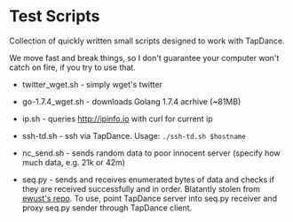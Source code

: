 # Test Scripts

Collection of quickly written small scripts designed to work with TapDance.

We move fast and break things, so I don't guarantee your computer
won't catch on fire, if you try to use that.

 * twitter_wget.sh - simply wget's twitter

 * go-1.7.4_wget.sh - downloads Golang 1.7.4 acrhive (~81MB)

 * ip.sh - queries http://ipinfo.io with curl for current ip

 * ssh-td.sh - ssh via TapDance. Usage: `./ssh-td.sh $hostname`

 * nc_send.sh - sends random data to poor innocent server
   (specify how much data, e.g. 21k or 42m)

 * seq.py - sends and receives enumerated bytes of data and checks if they are
   received successfully and in order. Blatantly stolen from
   [ewust's repo](https://github.com/ewust/sendseq).
   To use, point TapDance server into seq.py receiver
   and proxy seq.py sender through TapDance client.

